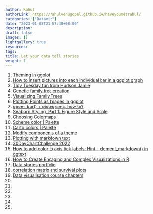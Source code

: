 ```yaml
---
author: Rahul
authorLink: https://rahulvenugopal.github.io/haveyoumetrahul/
categories: ["Dataviz"]
date: "2023-01-05T21:57:40+08:00"
description: 
draft: false
images: []
lightgallery: true
resources:
tags:
title: Let your data tell stories
weight: 1
---
```


1. [Theming in ggplot](https://themockup.blog/static/slides/intro-plot.html#14)
2. [How to insert pictures into each individual bar in a ggplot graph](https://stackoverflow.com/questions/58677247/how-to-insert-pictures-into-each-individual-bar-in-a-ggplot-graph)
3. [Tidy Tuesday fun from Hudson Jamie](https://github.com/HudsonJamie/tidy_tuesday)
4. [Genetic family tree creation](https://github.com/dritoshi/familytree/tree/master)
5. [Visualizing Family Trees](https://nicolas.kruchten.com/content/2015/08/family-trees/)
6. [Plotting Points as Images in ggplot](https://themockup.blog/posts/2020-10-11-embedding-images-in-ggplot/)
7. [geom_bar() + pictograms, how to?](https://stackoverflow.com/questions/25014492/geom-bar-pictograms-how-to)
8. [Seaborn Styling, Part 1: Figure Style and Scale](https://www.codecademy.com/article/seaborn-design-i)
9. [Choosing Colormaps](https://matplotlib.org/2.0.2/users/colormaps.html)
10. [Scheme color | Palette](https://www.schemecolor.com/brilliant-meditation-color-combination.php)
11. [Carto colors | Palette](https://carto.com/carto-colors/)
12. [Modify components of a theme](https://ggplot2.tidyverse.org/reference/theme.html)
13. [Plotting with markdown text](https://cran.r-project.org/web/packages/ggtext/vignettes/plotting_text.html)
14. [30DayChartChallenge 2022](https://github.com/leeolney3/30DayChartChallenge)
15. [How to add color to axis tick labels: Hint – element_markdown() in ggtext](https://datavizpyr.com/add-color-to-axis-tick-labels/)
16. [How to Create Engaging and Complex Visualizations in R](https://rstudio-conf-2022.github.io/ggplot2-graphic-design/)
17. [Data stories portfolio](https://tobias-stalder.netlify.app/dataviz/)
18. [ correlation matrix and survival plots](http://www.sthda.com/english/wiki/ggally-r-package-extension-to-ggplot2-for-correlation-matrix-and-survival-plots-r-software-and-data-visualization)
19. [Data visualisation course chapters](https://yongyeol.com/teaching/)
20. []()
21. []()
22. []()
23. []()
24. []()
25. []()